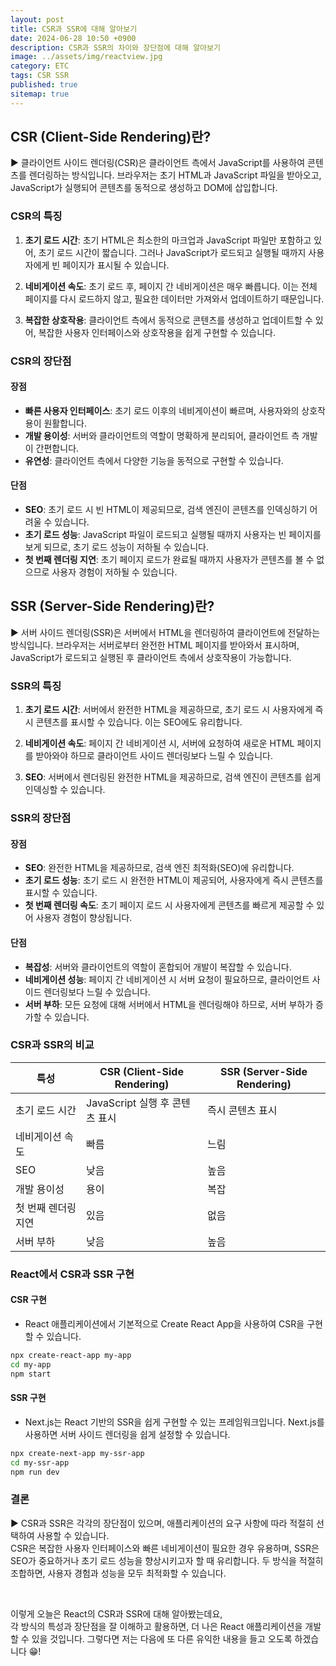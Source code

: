 ```yaml
---
layout: post
title: CSR과 SSR에 대해 알아보기
date: 2024-06-28 10:50 +0900
description: CSR과 SSR의 차이와 장단점에 대해 알아보기
image: ../assets/img/reactview.jpg
category: ETC
tags: CSR SSR
published: true
sitemap: true
---
```


## CSR (Client-Side Rendering)란?

▶ 클라이언트 사이드 렌더링(CSR)은 클라이언트 측에서 JavaScript를 사용하여 콘텐츠를 렌더링하는 방식입니다. 브라우저는 초기 HTML과 JavaScript 파일을 받아오고, JavaScript가 실행되어 콘텐츠를 동적으로 생성하고 DOM에 삽입합니다.

### CSR의 특징

1. **초기 로드 시간**: 초기 HTML은 최소한의 마크업과 JavaScript 파일만 포함하고 있어, 초기 로드 시간이 짧습니다. 그러나 JavaScript가 로드되고 실행될 때까지 사용자에게 빈 페이지가 표시될 수 있습니다.

2. **네비게이션 속도**: 초기 로드 후, 페이지 간 네비게이션은 매우 빠릅니다. 이는 전체 페이지를 다시 로드하지 않고, 필요한 데이터만 가져와서 업데이트하기 때문입니다.

3. **복잡한 상호작용**: 클라이언트 측에서 동적으로 콘텐츠를 생성하고 업데이트할 수 있어, 복잡한 사용자 인터페이스와 상호작용을 쉽게 구현할 수 있습니다.

### CSR의 장단점

#### 장점

- **빠른 사용자 인터페이스**: 초기 로드 이후의 네비게이션이 빠르며, 사용자와의 상호작용이 원활합니다.
- **개발 용이성**: 서버와 클라이언트의 역할이 명확하게 분리되어, 클라이언트 측 개발이 간편합니다.
- **유연성**: 클라이언트 측에서 다양한 기능을 동적으로 구현할 수 있습니다.

#### 단점

- **SEO**: 초기 로드 시 빈 HTML이 제공되므로, 검색 엔진이 콘텐츠를 인덱싱하기 어려울 수 있습니다.
- **초기 로드 성능**: JavaScript 파일이 로드되고 실행될 때까지 사용자는 빈 페이지를 보게 되므로, 초기 로드 성능이 저하될 수 있습니다.
- **첫 번째 렌더링 지연**: 초기 페이지 로드가 완료될 때까지 사용자가 콘텐츠를 볼 수 없으므로 사용자 경험이 저하될 수 있습니다.

## SSR (Server-Side Rendering)란?

▶ 서버 사이드 렌더링(SSR)은 서버에서 HTML을 렌더링하여 클라이언트에 전달하는 방식입니다. 브라우저는 서버로부터 완전한 HTML 페이지를 받아와서 표시하며, JavaScript가 로드되고 실행된 후 클라이언트 측에서 상호작용이 가능합니다.

### SSR의 특징

1. **초기 로드 시간**: 서버에서 완전한 HTML을 제공하므로, 초기 로드 시 사용자에게 즉시 콘텐츠를 표시할 수 있습니다. 이는 SEO에도 유리합니다.

2. **네비게이션 속도**: 페이지 간 네비게이션 시, 서버에 요청하여 새로운 HTML 페이지를 받아와야 하므로 클라이언트 사이드 렌더링보다 느릴 수 있습니다.

3. **SEO**: 서버에서 렌더링된 완전한 HTML을 제공하므로, 검색 엔진이 콘텐츠를 쉽게 인덱싱할 수 있습니다.

### SSR의 장단점

#### 장점

- **SEO**: 완전한 HTML을 제공하므로, 검색 엔진 최적화(SEO)에 유리합니다.
- **초기 로드 성능**: 초기 로드 시 완전한 HTML이 제공되어, 사용자에게 즉시 콘텐츠를 표시할 수 있습니다.
- **첫 번째 렌더링 속도**: 초기 페이지 로드 시 사용자에게 콘텐츠를 빠르게 제공할 수 있어 사용자 경험이 향상됩니다.

#### 단점

- **복잡성**: 서버와 클라이언트의 역할이 혼합되어 개발이 복잡할 수 있습니다.
- **네비게이션 성능**: 페이지 간 네비게이션 시 서버 요청이 필요하므로, 클라이언트 사이드 렌더링보다 느릴 수 있습니다.
- **서버 부하**: 모든 요청에 대해 서버에서 HTML을 렌더링해야 하므로, 서버 부하가 증가할 수 있습니다.

### CSR과 SSR의 비교

| 특성                | CSR (Client-Side Rendering)    | SSR (Server-Side Rendering) |
| ------------------- | ------------------------------ | --------------------------- |
| 초기 로드 시간      | JavaScript 실행 후 콘텐츠 표시 | 즉시 콘텐츠 표시            |
| 네비게이션 속도     | 빠름                           | 느림                        |
| SEO                 | 낮음                           | 높음                        |
| 개발 용이성         | 용이                           | 복잡                        |
| 첫 번째 렌더링 지연 | 있음                           | 없음                        |
| 서버 부하           | 낮음                           | 높음                        |

### React에서 CSR과 SSR 구현

#### CSR 구현

- React 애플리케이션에서 기본적으로 Create React App을 사용하여 CSR을 구현할 수 있습니다.

```bash
npx create-react-app my-app
cd my-app
npm start
```

#### SSR 구현

- Next.js는 React 기반의 SSR을 쉽게 구현할 수 있는 프레임워크입니다. Next.js를 사용하면 서버 사이드 렌더링을 쉽게 설정할 수 있습니다.

```bash
npx create-next-app my-ssr-app
cd my-ssr-app
npm run dev
```

### 결론

▶ CSR과 SSR은 각각의 장단점이 있으며, 애플리케이션의 요구 사항에 따라 적절히 선택하여 사용할 수 있습니다.<br>
CSR은 복잡한 사용자 인터페이스와 빠른 네비게이션이 필요한 경우 유용하며, SSR은 SEO가 중요하거나 초기 로드 성능을 향상시키고자 할 때 유리합니다. 두 방식을 적절히 조합하면, 사용자 경험과 성능을 모두 최적화할 수 있습니다.

<br>

이렇게 오늘은 React의 CSR과 SSR에 대해 알아봤는데요,<br>
각 방식의 특성과 장단점을 잘 이해하고 활용하면, 더 나은 React 애플리케이션을 개발할 수 있을 것입니다. 그렇다면 저는 다음에 또 다른 유익한 내용을 들고 오도록 하겠습니다 😁!
